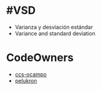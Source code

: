 #VSD
===

- Varianza y desviación estándar
- Variance and standard deviation

# CodeOwners

- [ccs-ocampo](https://github.com/ccs-ocampo)
- [pelukron](https://github.com/pelukron)
